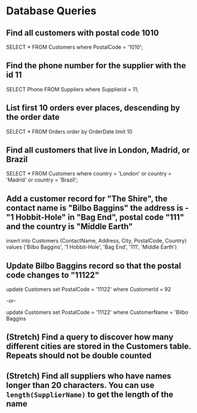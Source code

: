 # Database Queries

## Find all customers with postal code 1010

SELECT * FROM Customers
where PostalCode = '1010';

## Find the phone number for the supplier with the id 11

SELECT Phone FROM Suppliers
where Supplierid = 11;

## List first 10 orders ever places, descending by the order date

SELECT * FROM Orders
order by OrderDate
limit 10

## Find all customers that live in London, Madrid, or Brazil

SELECT * FROM Customers
where country = 'London' or country = 'Madrid' or country = 'Brazil';

## Add a customer record for "The Shire", the contact name is "Bilbo Baggins" the address is -"1 Hobbit-Hole" in "Bag End", postal code "111" and the country is "Middle Earth"

insert into Customers 
(ContactName, Address, City, PostalCode, Country)
values 
('Bilbo Baggins', '1 Hobbit-Hole', 'Bag End', '111', 'Middle Earth')

## Update Bilbo Baggins record so that the postal code changes to "11122"

update Customers
set PostalCode = '11122'
where CustomerId = 92

-or-

update Customers
set PostalCode = '11122'
where CustomerName = 'Bilbo Baggins

## (Stretch) Find a query to discover how many different cities are stored in the Customers table. Repeats should not be double counted

## (Stretch) Find all suppliers who have names longer than 20 characters. You can use `length(SupplierName)` to get the length of the name
